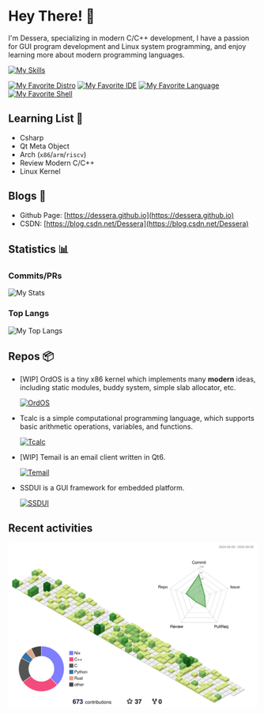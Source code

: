 # Hey There! 👋

I'm Dessera, specializing in modern C/C++ development, I have a passion for GUI program development and Linux system programming, and enjoy learning more about modern programming languages.

[![My Skills](https://skillicons.dev/icons?i=cpp,c,py,rust,ts,vue,qt,linux,nix,vscode)](https://skillicons.dev)

[![My Favorite Distro](https://img.shields.io/badge/distro-nix-blue?logo=NixOS)](https://nixos.org)
[![My Favorite IDE](https://img.shields.io/badge/IDE-vscode-blue?logo=VSCodium)](https://code.visualstudio.com)
[![My Favorite Language](https://img.shields.io/badge/lang-rust-red?logo=Rust)](https://www.rust-lang.org)
[![My Favorite Shell](https://img.shields.io/badge/shell-fish-green?logo=fish+shell)](https://www.rust-lang.org)

## Learning List 🌱

- Csharp
- Qt Meta Object
- Arch (`x86`/`arm`/`riscv`)
- Review Modern C/C++
- Linux Kernel

## Blogs 📖

- Github Page: [https://dessera.github.io](https://dessera.github.io)
- CSDN: [https://blog.csdn.net/Dessera](https://blog.csdn.net/Dessera)

## Statistics 📊

### Commits/PRs

![My Stats](https://github-readme-stats.vercel.app/api?username=Dessera)

### Top Langs

![My Top Langs](https://github-readme-stats.vercel.app/api/top-langs/?username=Dessera&layout=compact&hide_border=true&langs_count=8)

## Repos 📦

- [WIP] OrdOS is a tiny x86 kernel which implements many **modern** ideas, including static modules, buddy system, simple slab allocator, etc.

  [![OrdOS](https://github-readme-stats.vercel.app/api/pin/?username=Dessera&repo=OrdOS)](https://github.com/Dessera/OrdOS)

- Tcalc is a simple computational programming language, which supports basic arithmetic operations, variables, and functions.

  [![Tcalc](https://github-readme-stats.vercel.app/api/pin/?username=Dessera&repo=tcalc)](https://github.com/Dessera/tcalc)

- [WIP] Temail is an email client written in Qt6.

  [![Temail](https://github-readme-stats.vercel.app/api/pin/?username=Dessera&repo=temail)](https://github.com/Dessera/temail)

- SSDUI is a GUI framework for embedded platform.

  [![SSDUI](https://github-readme-stats.vercel.app/api/pin/?username=Dessera&repo=SSDUI)](https://github.com/Dessera/SSDUI)

## Recent activities

![Github Activity](profile-3d-contrib/profile-green.svg)

